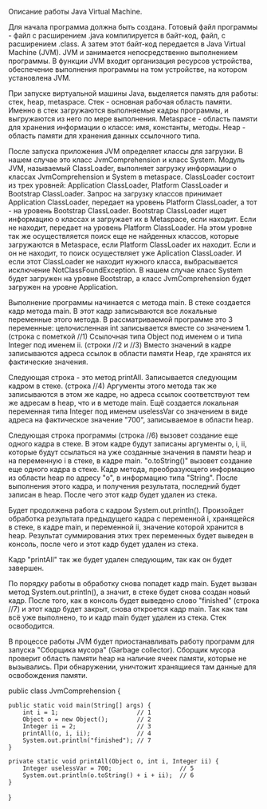 Описание работы Java Virtual Machine.

Для начала программа должна быть создана. Готовый файл программы - файл с расширением .java компилируется в байт-код,
 файл, с расширением .class. А затем этот байт-код передается в Java Virtual Machine (JVM).
 JVM и занимается непосредственно выполнением программы. В функции JVM входит организация ресурсов устройства,
 обеспечение выполнения программы на том устройстве, на котором установлена JVM.

При запуске виртуальной машины Java, выделяется память для работы: стек, heap, metaspace.
Стек - основная рабочая область памяти. Именно в стек загружаются выполняемые кадры программы, и выгружаются из него по мере выполнения.
Metaspace - область памяти для хранения информации о классе: имя, константы, методы.
Heap - область памяти для хранения данных ссылочного типа.

После запуска приложения JVM определяет классы для загрузки. В нашем случае это класс JvmComprehension и класс System.
Модуль JVM, называемый ClassLoader, выполняет загрузку информации о классax JvmComprehension и System в metaspace.
ClassLoader состоит из трех уровней: Application ClassLoader, Platform ClassLoader и Bootstrap ClassLoader.
 Запрос на загрузку классов принимает Application ClassLoader, передает на уровень Platform ClassLoader, а тот - на уровень Bootstrap ClassLoader.
 Bootstrap ClassLoader ищет информацию о классах и загружает их в Metaspace, если находит. Если не находит, передает на уровень Platform ClassLoader.
 На этом уровне так же осуществляется поиск еще не найденных классов, которые загружаются в Metaspace, если Platform ClassLoader их находит.
 Если и он не находит, то поиск осуществляет уже Aplication ClassLoader. И если этот ClassLoader не находит нужного класса, выбрасывается исключение
 NotClassFoundException. В нашем случае класс System будет загружен на уровне Bootstrap, а класс JvmComprehension будет загружен на уровне Application.

Выполнение программы начинается с метода main. В стеке создается кадр метода main.
 В этот кадр записываются все локальные переменные этого метода.
 В рассматриваемой программе это 3 переменные: целочисленная int записывается вместе со значением 1. (строка с пометкой //1)
 Ссылочная типа Object под именем o и типа Integer под именем ii. (строки //2 и //3)
 Вместо значений в кадре записываются адреса ссылок в области памяти Heap, где хранятся их фактические значения.

Следующая строка - это метод printAll. Записывается следующим кадром в стеке. (строка //4)
 Аргументы этого метода так же записываются в этом же кадре, но адреса ссылок соответствуют тем же адресам в heap, что и в методе main.
 Ещё создается локальная переменная типа Integer под именем uselessVar со значением в виде адреса на фактическое значение "700",
 записываемое в области heap.

Следующая строка программы (строка //6) вызовет создание еще одного кадра в стеке. В этом кадре будут записаны аргументы o, i, ii,
 которые будут ссылаться на уже созданные значения в памяти heap и на переменную i в стеке, в кадре main.
 "o.toString()" вызовет создание еще одного кадра в стеке. Кадр метода, преобразующего информацию из области heap по адресу "o", в информацию типа "String".
 После выполнения этого кадра, и получения результата, последний будет записан в heap. После чего этот кадр будет удален из стека.

Будет продолжена работа с кадром System.out.println(). Произойдет обработка результата предыдущего кадра с переменной i, хранящейся в стеке, в кадре main, и переменной ii,
 значение которой хранится в heap. Результат суммирования этих трех переменных будет выведен в консоль, после чего и этот кадр будет удален из стека.

Кадр "printAll" так же будет удален следующим, так как он будет завершен.

По порядку работы в обработку снова попадет кадр main. Будет вызван метод System.out.println(), а значит, в стеке будет снова создан новый кадр.
 После того, как в консоль будет выведено слово "finished" (строка //7) и этот кадр будет закрыт, снова откроется кадр main. Так как там всё уже выполнено,
 то и кадр main будет удален из стека. Стек освободится.

В процессе работы JVM будет приостанавливать работу программ для запуска "Сборщика мусора" (Garbage collector). 
 Сборщик мусора проверит область памяти heap на наличие ячеек памяти, которые не вызывались.
 При обнаружении, уничтожит хранящиеся там данные для освобождения памяти.


public class JvmComprehension {

    public static void main(String[] args) {
        int i = 1;                      // 1
        Object o = new Object();        // 2
        Integer ii = 2;                 // 3
        printAll(o, i, ii);             // 4
        System.out.println("finished"); // 7
    }

    private static void printAll(Object o, int i, Integer ii) {
        Integer uselessVar = 700;                   // 5
        System.out.println(o.toString() + i + ii);  // 6
    }
}